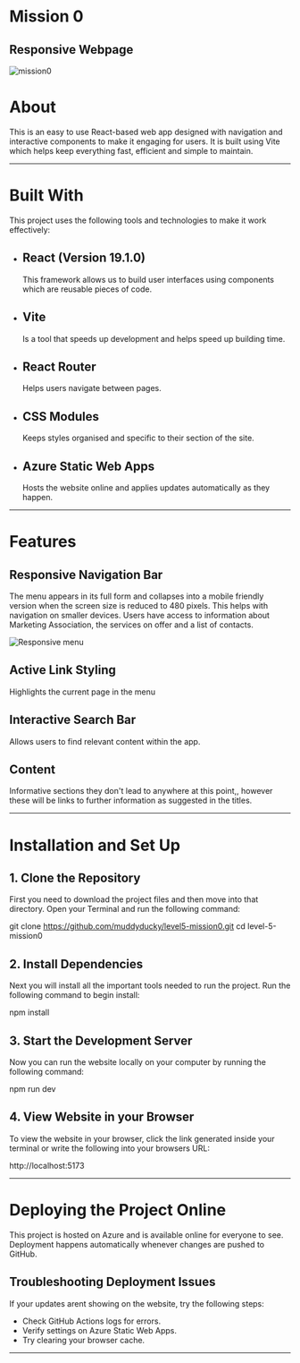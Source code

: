 # Mission 0
## Responsive Webpage

![mission0](https://github.com/user-attachments/assets/7cb79e08-3596-4865-a21e-7a9858ba1b4e)

# About
This is an easy to use React-based web app designed with navigation and interactive components to make it engaging for users.
It is built using Vite which helps keep everything fast, efficient and simple to maintain. 

---

# Built With
This project uses the following tools and technologies to make it work effectively:

- ## React (Version 19.1.0)
  This framework allows us to build user interfaces using components which are reusable pieces of code.

- ## Vite
  Is a tool that speeds up development and helps speed up building time.

- ## React Router
  Helps users navigate between pages.

- ## CSS Modules
  Keeps styles organised and specific to their section of the site.

- ## Azure Static Web Apps
  Hosts the website online and applies updates automatically as they happen.

---

# Features

## Responsive Navigation Bar
The menu appears in its full form and collapses into a mobile friendly version when the screen size is reduced to 480 pixels.
This helps with navigation on smaller devices. Users have access to information about Marketing Association, the services on offer and a list of contacts.

![Responsive menu](https://github.com/user-attachments/assets/5e8d07cf-d126-4b44-9326-7be73ee81383)

## Active Link Styling
Highlights the current page in the menu

## Interactive Search Bar
Allows users to find relevant content within the app.

## Content
Informative sections they don't lead to anywhere at this point,, however these will be links to further information as suggested in the titles.

---

# Installation and Set Up

## 1. Clone the Repository
   First you need to download the project files and then move into that directory. 
   Open your Terminal and run the following command:

   git clone https://github.com/muddyducky/level5-mission0.git
   cd level-5-mission0
  
## 2. Install Dependencies
   Next you will install all the important tools needed to run the project.
   Run the following command to begin install:

   npm install

## 3. Start the Development Server
   Now you can run the website locally on your computer by running the following command:

   npm run dev

## 4. View Website in your Browser
   To view the website in your browser, click the link generated inside your terminal or
   write the following into your browsers URL:
   
   http://localhost:5173

---

# Deploying the Project Online
This project is hosted on Azure and is available online for everyone to see. Deployment happens automatically whenever
changes are pushed to GitHub.

## Troubleshooting Deployment Issues
If your updates arent showing on the website, try the following steps:
- Check GitHub Actions logs for errors.
- Verify settings on Azure Static Web Apps.
- Try clearing your browser cache.

---


